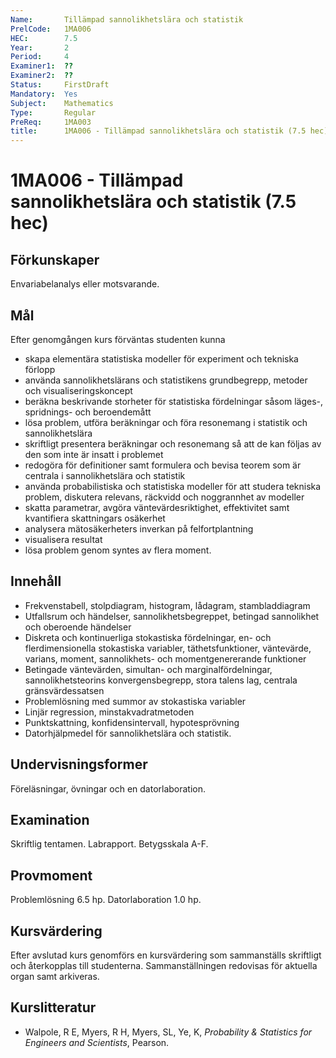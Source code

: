```yaml
---
Name:       Tillämpad sannolikhetslära och statistik
PrelCode:   1MA006
HEC:        7.5
Year:       2
Period:     4
Examiner1:  ??    
Examiner2:  ??
Status:     FirstDraft
Mandatory:  Yes
Subject:    Mathematics
Type:       Regular
PreReq:     1MA003
title:      1MA006 - Tillämpad sannolikhetslära och statistik (7.5 hec)  
---
```


# 1MA006 - Tillämpad sannolikhetslära och statistik (7.5 hec)

## Förkunskaper

Envariabelanalys eller motsvarande. 

## Mål

Efter genomgången kurs förväntas studenten kunna

- skapa elementära statistiska modeller för experiment och tekniska förlopp
- använda sannolikhetslärans och statistikens grundbegrepp, metoder och visualiseringskoncept
- beräkna beskrivande storheter för statistiska fördelningar såsom läges-, spridnings- och beroendemått
- lösa problem, utföra beräkningar och föra resonemang i statistik och sannolikhetslära
- skriftligt presentera beräkningar och resonemang så att de kan följas av den som inte är insatt i problemet
- redogöra för definitioner samt formulera och bevisa teorem som är centrala i sannolikhetslära och statistik
- använda probabilistiska och statistiska modeller för att studera tekniska problem, diskutera relevans, räckvidd och noggrannhet av modeller
- skatta parametrar, avgöra väntevärdesriktighet, effektivitet samt  kvantifiera skattningars osäkerhet
- analysera mätosäkerheters inverkan på felfortplantning
- visualisera resultat
- lösa problem genom syntes av flera moment. 

## Innehåll

- Frekvenstabell, stolpdiagram, histogram, lådagram, stambladdiagram 
- Utfallsrum och händelser, sannolikhetsbegreppet, betingad sannolikhet och oberoende händelser
- Diskreta och kontinuerliga stokastiska fördelningar, en- och flerdimensionella stokastiska variabler, täthetsfunktioner, väntevärde, varians, moment, sannolikhets- och momentgenererande funktioner
- Betingade väntevärden, simultan- och marginalfördelningar, sannolikhetsteorins konvergensbegrepp, stora talens lag, centrala gränsvärdessatsen
- Problemlösning med summor av stokastiska variabler
- Linjär regression, minstakvadratmetoden
- Punktskattning, konfidensintervall, hypotesprövning
- Datorhjälpmedel för sannolikhetslära och statistik.

## Undervisningsformer

Föreläsningar, övningar och en datorlaboration. 

## Examination

Skriftlig tentamen. Labrapport. Betygsskala A-F.

## Provmoment

Problemlösning 6.5 hp. Datorlaboration 1.0 hp. 

## Kursvärdering

Efter avslutad kurs genomförs en kursvärdering som sammanställs skriftligt och återkopplas till studenterna. Sammanställningen redovisas för aktuella organ samt arkiveras.

## Kurslitteratur

- Walpole, R E, Myers, R H, Myers, SL, Ye, K, *Probability & Statistics for Engineers and Scientists*, Pearson.